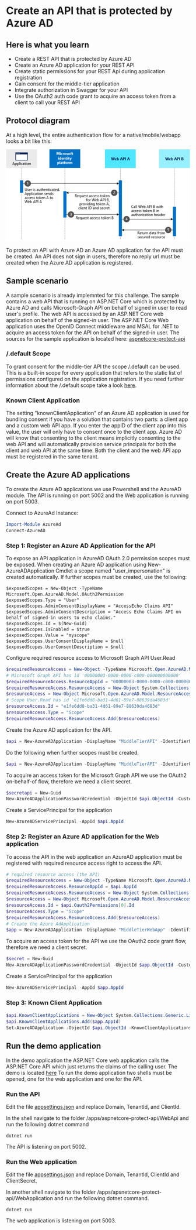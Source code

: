 # Create an API that is protected by Azure AD

## Here is what you learn
- Create a REST API that is protected by Azure AD
- Create an Azure AD application for your REST API
- Create static permissions for your REST Api during application registration
- Gain consent for the middle-tier application
- Integrate authorization in Swagger for your API 
- Use the OAuth2 auth code grant to acquire an access token from a client to call your REST API

## Protocol diagram
At a high level, the entire authentication flow for a native/mobile/webapp looks a bit like this:

![alt-text](images/protocols-oauth-on-behalf-of-flow.png)

To protect an API with Azure AD an Azure AD application for the API must be created.
An API does not sign in users, therefore no reply url must be created when the Azure AD application is registered.

## Sample scenario
A sample scenario is already implemnted for this challenge. The sample contains a web API that is running on ASP.NET Core which is protected by Azure AD and calls Microsoft-Graph API on behalf of signed in user to read user's profile. The web API is accessed by an ASP.NET Core web application on behalf of the signed-in user. The ASP.NET Core Web application uses the OpenID Connect middleware and MSAL for .NET to acquire an access token for the API on behalf of the signed-in user.
The sources for the sample application is located here:
[aspnetcore-protect-api](/apps/aspnetcore-on-behalf-of-flow)

### /.default Scope
To grant consent for the middle-tier API the scope /.default can be used.
This is a built-in scope for every application that refers to the static list of permissions configured on the application registration.
If you need further information about the /.default scope take a look [here](https://docs.microsoft.com/en-us/azure/active-directory/develop/v2-permissions-and-consent#the-default-scope).

### Known Client Application
The setting "knownClientApplication" of an Azure AD application is used for bundling consent if you have a solution that contains two parts: a client app and a custom web API app. If you enter the appID of the client app into this value, the user will only have to consent once to the client app. Azure AD will know that consenting to the client means implicitly consenting to the web API and will automatically provision service principals for both the client and web API at the same time. Both the client and the web API app must be registered in the same tenant.


## Create the Azure AD applications

To create the Azure AD applications we use Powershell and the AzureAD module.
The API is running on port 5002 and the Web application is running on port 5003.

Connect to AzureAd Instance:

```Powershell
Import-Module AzureAd
Connect-AzureAD
```

### Step 1: Register an Azure AD Application for the API
To expose an API application in AzureAD OAuth 2.0 permission scopes must be exposed.
When creating an Azure AD application using New-AzureADApplication Cmdlet a scope named "user_impersonation" is created automatically.
If further scopes must be created, use the following:

```Powerhsell
$exposedScopes = New-Object -TypeName Microsoft.Open.AzureAD.Model.OAuth2Permission
$exposedScopes.Type = "User"
$exposedScopes.AdminConsentDisplayName = "AccessEcho Claims API"
$exposedScopes.AdminConsentDescription = "Access Echo Claims API on behalf of signed-in users to echo claims."
$exposedScopes.Id = $(New-Guid)
$exposedScopes.IsEnabled = $true
$exposedScopes.Value = "myscope"
$exposedScopes.UserConsentDisplayName = $null
$exposedScopes.UserConsentDescription = $null
```

Configure required resource access to Microsoft Graph API User.Read

```Powershell
$requiredResourceAccess = New-Object -TypeName Microsoft.Open.AzureAD.Model.RequiredResourceAccess
# Microsoft Graph API has id '00000003-0000-0000-c000-000000000000'
$requiredResourceAccess.ResourceAppId = "00000003-0000-0000-c000-000000000000"
$requiredResourceAccess.ResourceAccess = New-Object System.Collections.Generic.List[Microsoft.Open.AzureAD.Model.ResourceAccess]
$resourceAccess = New-Object Microsoft.Open.AzureAD.Model.ResourceAccess
# Scope User.Read has id 'e1fe6dd8-ba31-4d61-89e7-88639da4683d'
$resourceAccess.Id = "e1fe6dd8-ba31-4d61-89e7-88639da4683d"
$resourceAccess.Type = "Scope"                                                            
$requiredResourceAccess.ResourceAccess.Add($resourceAccess) 
```

Create the Azure AD application for the API.

```Powershell
$api = New-AzureADApplication -DisplayName "MiddleTierAPI" -IdentifierUris "https://middletierapi" -RequiredResourceAccess $requiredResourceAccess
```

Do the following when further scopes must be created.

```Powershell
$api = New-AzureADApplication -DisplayName "MiddleTierAPI" -IdentifierUris "https://middletierapi" -Oauth2Permissions $exposedScopes -RequiredResourceAccess $requiredResourceAccess
```

To acquire an access token for the Microsoft Graph API we use the OAuth2 on-behalf-of flow, therefore we need a client secret.

```Powershell
$secretapi = New-Guid
New-AzureADApplicationPasswordCredential -ObjectId $api.ObjectId -CustomKeyIdentifier "ClientSecret" -Value $secretapi
```

Create a ServicePrincipal for the application

```Powershell
New-AzureADServicePrincipal -AppId $api.AppId
```


### Step 2: Register an Azure AD application for the Web application

To access the API in the web application an AzureAD application must be registered with required resource access right to access the API.

```Powershell
# required resource access (the API)
$requiredResourceAccess = New-Object -TypeName Microsoft.Open.AzureAD.Model.RequiredResourceAccess
$requiredResourceAccess.ResourceAppId = $api.AppId
$requiredResourceAccess.ResourceAccess = New-Object System.Collections.Generic.List[Microsoft.Open.AzureAD.Model.ResourceAccess]
$resourceAccess = New-Object Microsoft.Open.AzureAD.Model.ResourceAccess
$resourceAccess.Id = $api.Oauth2Permissions[0].Id
$resourceAccess.Type = "Scope"                                                            
$requiredResourceAccess.ResourceAccess.Add($resourceAccess) 
# Create the Azure AdApplication
$app = New-AzureADApplication -DisplayName "MiddleTierWebApp" -IdentifierUris "https://middletierwebapp" -ReplyUrls "http://localhost:5003/signin-oidc" -RequiredResourceAccess $requiredResourceAccess
```

To acquire an access token for the API we use the OAuth2 code grant flow, therefore we need a client secret.

```Powershell
$secret = New-Guid
New-AzureADApplicationPasswordCredential -ObjectId $app.ObjectId -CustomKeyIdentifier "ClientSecret" -Value $secret
```

Create a ServicePrincipal for the application

```Powershell
New-AzureADServicePrincipal -AppId $app.AppId
```


### Step 3: Known Client Application

```Powershell
$api.KnownClientApplications = New-Object System.Collections.Generic.List[System.String]
$api.KnownClientApplications.Add($app.AppId)
Set-AzureADApplication -ObjectId $api.ObjectId -KnownClientApplications $api.KnownClientApplications
```

## Run the demo application

In the demo application the ASP.NET Core web application calls the ASP.NET Core API which just returns the claims of the calling user.
The demo is located [here](/apps/aspnetcore-protect-api)
To run the demo application two shells must be opened, one for the web application and one for the API.

### Run the API
Edit the file [appsettings.json](apps/aspnetcore-protect-api/WebApi/appsettings.json) and replace Domain, TenantId, and ClientId.

In the shell navigate to the folder /apps/aspnetcore-protect-api/WebApi and run the following dotnet command

```Shell
dotnet run
```
The API is listening on port 5002.

### Run the Web application
Edit the file [appsettings.json](apps/aspnetcore-protect-api/WebApplication/appsettings.json) and replace Domain, TenantId, ClientId and ClientSecret.

In another shell navigate to the folder /apps/apsnetcore-protect-api/WebApplication and run the following dotnet command.

```shell
dotnet run
```
The web application is listening on port 5003.